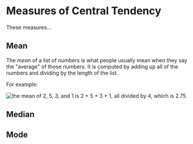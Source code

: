 # Measures of Central Tendency
These measures...
## Mean
The *mean* of a list of numbers is what people usually mean when they say the "average" of those numbers. It is computed by adding up all of the numbers and dividing by the length of the list.

For example:

![the mean of 2, 5, 3, and 1 is 2 + 5 + 3 + 1, all divided by 4, which is 2.75](https://latex.codecogs.com/svg.latex?mean(2,5,3,1)=\frac{(2+5+3+1)}{4}=2.75)
## Median
## Mode
